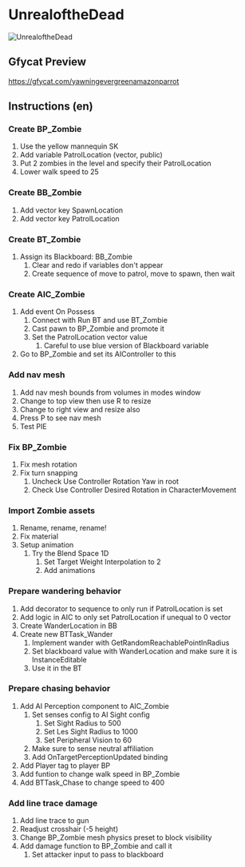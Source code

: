 # UnrealoftheDead
![UnrealoftheDead](https://user-images.githubusercontent.com/6082364/65124555-e3c91600-d9c2-11e9-942f-01740e4ae260.png)

## Gfycat Preview
https://gfycat.com/yawningevergreenamazonparrot

## Instructions (en)

### Create BP_Zombie
1. Use the yellow mannequin SK
1. Add variable PatrolLocation (vector, public)
1. Put 2 zombies in the level and specify their PatrolLocation
1. Lower walk speed to 25

### Create BB_Zombie
1. Add vector key SpawnLocation
1. Add vector key PatrolLocation

### Create BT_Zombie
1. Assign its Blackboard: BB_Zombie
    1. Clear and redo if variables don't appear
    1. Create sequence of move to patrol, move to spawn, then wait

### Create AIC_Zombie
1. Add event On Possess
    1. Connect with Run BT and use BT_Zombie
    1. Cast pawn to BP_Zombie and promote it
    1. Set the PatrolLocation vector value
       1. Careful to use blue version of Blackboard variable
1. Go to BP_Zombie and set its AIController to this

### Add nav mesh
1. Add nav mesh bounds from volumes in modes window
1. Change to top view then use R to resize
1. Change to right view and resize also
1. Press P to see nav mesh
1. Test PIE

### Fix BP_Zombie
1. Fix mesh rotation
1. Fix turn snapping
    1. Uncheck Use Controller Rotation Yaw in root
    1. Check Use Controller Desired Rotation in CharacterMovement

### Import Zombie assets
1. Rename, rename, rename!
1. Fix material
1. Setup animation
    1. Try the Blend Space 1D
        1. Set Target Weight Interpolation to 2
        1. Add animations

### Prepare wandering behavior
1. Add decorator to sequence to only run if PatrolLocation is set
1. Add logic in AIC to only set PatrolLocation if unequal to 0 vector
1. Create WanderLocation in BB
1. Create new BTTask_Wander
    1. Implement wander with GetRandomReachablePointInRadius
    1. Set blackboard value with WanderLocation and make sure it is InstanceEditable
    1. Use it in the BT

### Prepare chasing behavior
1. Add AI Perception component to AIC_Zombie
    1. Set senses config to AI Sight config
        1. Set Sight Radius to 500
        1. Set Les Sight Radius to 1000
        1. Set Peripheral Vision to 60
    1. Make sure to sense neutral affiliation
    1. Add OnTargetPerceptionUpdated binding
1. Add Player tag to player BP
1. Add funtion to change walk speed in BP_Zombie
1. Add BTTask_Chase to change speed to 400

### Add line trace damage
1. Add line trace to gun
1. Readjust crosshair (-5 height)
1. Change BP_Zombie mesh physics preset to block visibility
1. Add damage function to BP_Zombie and call it
    1. Set attacker input to pass to blackboard
